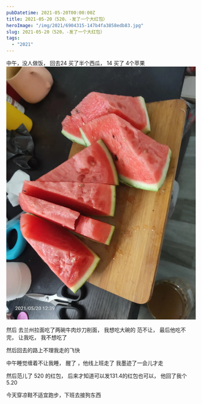 ```yaml
---
pubDatetime: 2021-05-20T00:00:00Z
title: 2021-05-20（520，-发了一个大红包）
heroImage: "/img/2021/6904315-147b4fa3858edb83.jpg"
slug: 2021-05-20（520，-发了一个大红包）
tags:
  - "2021"
---
```


中午，没人做饭， 回去24 买了半个西瓜， 14 买了 4个苹果
![](../../../../public/img/2021/6904315-147b4fa3858edb83.jpg)

然后 去兰州拉面吃了两碗牛肉炒刀削面， 我想吃大碗的 范不让， 最后他吃不完， 让我吃， 我不想吃了

然后回去的路上不理我走的飞快

中午睡觉缠着不让我睡， 醒了 ，他线上班走了
我墨迹了一会儿才走

然后范儿了 520 的红包， 后来才知道可以发131.4的红包也可以， 他回了我个5.20

今天穿凉鞋不适宜跑步，下班去接狗东西
